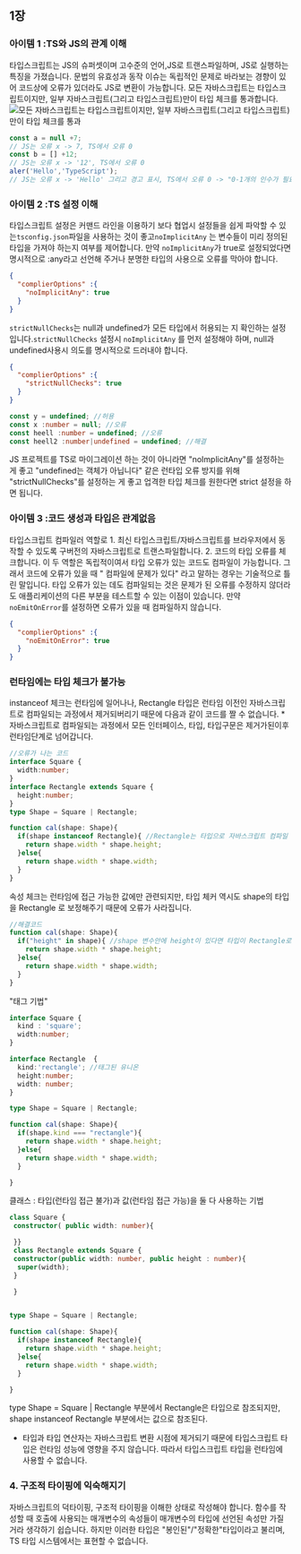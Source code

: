 ## 1장
### 아이템 1 :TS와 JS의 관계 이해
타입스크립트는 JS의 슈퍼셋이며 고수준의 언어,JS로 트랜스파일하며, JS로 실행하는 특징을 가졌습니다. 문법의 유효성과 동작 이슈는 독립적인 문제로 바라보는 경향이 있어 코드상에 오류가 있더라도 JS로 변환이 가능합니다. 모든 자바스크립트는 타입스크립트이지만, 일부 자바스크립트(그리고 타입스크립트)만이 타입 체크를 통과합니다.
<img src="https://www.dgmunit1.com/static/d471854b8ba722df848a7d2f2c49e092/a430b/typechecker.jpg" alt="모든 자바스크립트는 타입스크립트이지만, 일부 자바스크립트(그리고 타입스크립트)만이 타입 체크를 통과">

```js
const a = null +7;
// JS는 오류 x -> 7, TS에서 오류 0
const b = [] +12;
// JS는 오류 x -> '12', TS에서 오류 0
aler('Hello','TypeScript');
// JS는 오류 x -> 'Hello' 그리고 경고 표시, TS에서 오류 0 -> "0-1개의 인수가 필요한데 2개를 가져왔습니다."
```

### 아이템 2 :TS 설정 이해
타입스크립트 설정은 커맨드 라인을 이용하기 보다 협업시 설정들을 쉽게 파악할 수 있는`tsconfig.json`파일을 사용하는 것이 좋고`noImplicitAny` 는 변수들이 미리 정의된 타입을 가져야 하는지 여부를 제어합니다. 만약 `noImplicitAny`가 true로 설정되었다면 명시적으로 :any라고 선언해 주거나 분명한 타입의 사용으로 오류를 막아야 합니다. 
```json
{
  "complierOptions" :{
    "noImplicitAny": true
  }
}
```
`strictNullChecks`는 null과 undefined가 모든 타입에서 허용되는 지 확인하는 설정입니다.`strictNullChecks` 설정시  `noImplicitAny` 를 먼저 설정해야 하며, null과 undefined사용시 의도를 명시적으로 드러내야 합니다.
```json
{
  "complierOptions" :{
    "strictNullChecks": true
  }
}
```
```ts
const y = undefined; //허용
const x :number = null; //오류
const heell :number = undefined; //오류
const heell2 :number|undefined = undefined; //해결
```
JS 프로젝트를 TS로 마이그레이션 하는 것이 아니라면 "noImplicitAny"를 설정하는 게 좋고 "undefined는 객체가 아닙니다" 같은 런타입 오류 방지를 위해 "strictNullChecks"를 설정하는 게 좋고 업격한 타입 체크를 원한다면 strict 설정을 하면 됩니다. 

### 아이템 3 :코드 생성과 타입은 관계없음
타입스크립트 컴파일러 역할로 1. 최신 타입스크립트/자바스크립트를 브라우저에서 동작할 수 있도록 구버전의 자바스크립트로 트랜스파일합니다. 2. 코드의 타입 오류를 체크합니다. 이 두 역할은 독립적이여서 타입 오류가 있는 코드도 컴파일이 가능합니다. 그래서  코드에 오류가 있을 때 " 컴파일에 문제가 있다" 라고 말하는 경우는 기술적으로 틀린 말입니다. 타입 오류가 있는 데도 컴파일되는 것은 문제가 된 오류를 수정하지 않더라도 애플리케이션의 다른 부분을 테스트할 수 있는 이점이 있습니다. 만약 `noEmitOnError`를 설정하면 오류가 있을 때 컴파일하지 않습니다. 
```json
{
  "complierOptions" :{
    "noEmitOnError": true
  }
}
```
### 런타임에는 타입 체크가 불가능
instanceof 체크는 런타임에 일어나나, Rectangle 타입은 런타임 이전인 자바스크립트로 컴파일되는 과정에서 제거되버리기 때문에 다음과 같이 코드를 짤 수 없습니다. 
*자바스크립트로 컴파일되는 과정에서 모든 인터페이스, 타입, 타입구문은 제거가된이후 런타임단계로 넘어갑니다. 
```ts
//오류가 나는 코드 
interface Square {
  width:number;
}
interface Rectangle extends Square {
  height:number;
}
type Shape = Square | Rectangle;

function cal(shape: Shape){
  if(shape instanceof Rectangle){ //Rectangle는 타입으로 자바스크립트 컴파일 하는 과정에서 제거되므로 로직에 관여해선 안된다. 
    return shape.width * shape.height;
  }else{
    return shape.width * shape.width;
  }
}
```
속성 체크는 런타임에 접근 가능한 값에만 관련되지만, 타입 체커 역시도 shape의 타입을 Rectangle 로 보정해주기 때문에 오류가 사라집니다. 
```ts
//해결코드
function cal(shape: Shape){
  if("height" in shape){ //shape 변수안에 height이 있다면 타입이 Rectangle로 가정
    return shape.width * shape.height;
  }else{
    return shape.width * shape.width;
  }
}
```
"태그 기법"
```ts
interface Square {
  kind : 'square';
  width:number;
}

interface Rectangle  {
  kind:'rectangle'; //태그된 유니온 
  height:number;
  width: number;
}

type Shape = Square | Rectangle;

function cal(shape: Shape){
  if(shape.kind === "rectangle"){
    return shape.width * shape.height;
  }else{
    return shape.width * shape.width;
  }

}
```
클래스 : 타입(런타임 접근 불가)과 값(런타임 접근 가능)을 둘 다 사용하는 기법
```ts
class Square {
 constructor( public width: number){

 }}
 class Rectangle extends Square {
 constructor(public width: number, public height : number){
  super(width);
 }

 }


type Shape = Square | Rectangle;

function cal(shape: Shape){
  if(shape instanceof Rectangle){
    return shape.width * shape.height;
  }else{
    return shape.width * shape.width;
  }

}
```
type Shape = Square | Rectangle 부분에서 Rectangle은 타입으로 참조되지만, shape instanceof Rectangle 부분에서는 값으로 참조된다. 
- 타입과 타입 연산자는 자바스크립트 변환 시점에 제거되기 때문에 타입스크립트 타입은 런타임 성능에 영향을 주지 않습니다. 따라서 타입스크립트 타입을 런타임에 사용할 수 없습니다.
### 4. 구조적 타이핑에 익숙해지기
자바스크립트의 덕타이핑, 구조적 타이핑을 이해한 상태로 작성해야 합니다. 함수를 작성할 때 호출에 사용되는 매개변수의 속성들이 매개변수의 타입에 선언된 속성만 가질 거라 생각하기 쉽습니다. 하지만 이러한 타입은 "봉인된"/"정확한"타입이라고 불리며, TS 타입 시스템에서는 표현할 수 없습니다. 
